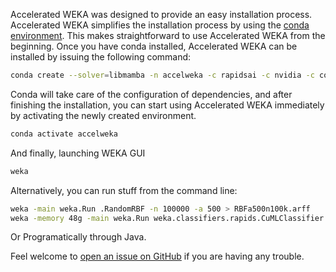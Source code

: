 Accelerated WEKA was designed to provide an easy installation process.
Accelerated WEKA simplifies the installation process by using the [conda environment](https://docs.conda.io/en/latest/). This makes straightforward to use Accelerated WEKA from the beginning. Once you have conda installed, Accelerated WEKA can be installed by issuing the following command:

```sh
conda create --solver=libmamba -n accelweka -c rapidsai -c nvidia -c conda-forge  -c waikato weka
```

Conda will take care of the configuration of dependencies, and after finishing the installation, you can start using Accelerated WEKA immediately by activating the newly created environment.
```sh
conda activate accelweka
```

And finally, launching WEKA GUI
```sh
weka
```

Alternatively, you can run stuff from the command line:

```sh
weka -main weka.Run .RandomRBF -n 100000 -a 500 > RBFa500n100k.arff
weka -memory 48g -main weka.Run weka.classifiers.rapids.CuMLClassifier -split-percentage 80 -learner RandomForestClassifier -t $(pwd)/RBFa5kn1k.arff -py-command python
```

Or Programatically through Java.

Feel welcome to [open an issue on GitHub](https://github.com/Waikato/acceleratedWEKA/issues/new) if you are having any trouble.
